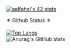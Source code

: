 [![aalfahal's 42 stats](https://badge42.vercel.app/api/v2/cljhbftv1001108mmn9ytoe4t/stats?cursusId=21&coalitionId=154)](https://github.com/JaeSeoKim/badge42)

 ⚜️ Github Status ⚜️ \
 \
[![Top Langs](https://github-readme-stats.vercel.app/api/top-langs/?username=AhmedAlfahal)](https://github.com/anuraghazra/github-readme-stats)
\
![Anurag's GitHub stats](https://github-readme-stats.vercel.app/api?username=AhmedAlfahal&show_icons=true&theme=transparent)
